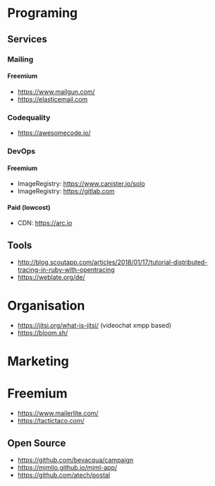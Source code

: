 

# Programing

## Services

### Mailing

#### Freemium
- https://www.mailgun.com/
- https://elasticemail.com


### Codequality

- https://awesomecode.io/

### DevOps

#### Freemium
- ImageRegistry: https://www.canister.io/solo
- ImageRegistry: https://gitlab.com

#### Paid (lowcost)
- CDN: https://arc.io

## Tools

- http://blog.scoutapp.com/articles/2018/01/17/tutorial-distributed-tracing-in-ruby-with-opentracing
- https://weblate.org/de/


# Organisation

- https://jitsi.org/what-is-jitsi/ (videochat xmpp based)
- https://bloom.sh/


# Marketing

# Freemium

- https://www.mailerlite.com/
- https://tactictaco.com/

## Open Source

- https://github.com/bevacqua/campaign
- https://mjmlio.github.io/mjml-app/
- https://github.com/atech/postal


